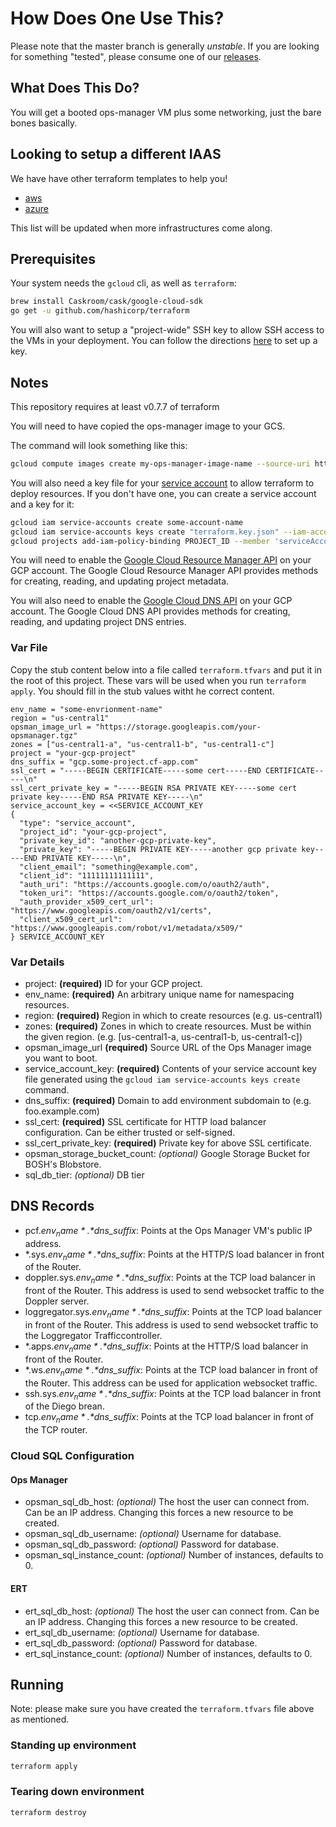 # How Does One Use This?

Please note that the master branch is generally *unstable*. If you are looking for something
"tested", please consume one of our [releases](https://github.com/pivotal-cf/terraforming-gcp/releases).

## What Does This Do?

You will get a booted ops-manager VM plus some networking, just the bare bones basically.

## Looking to setup a different IAAS

We have have other terraform templates to help you!

- [aws](https://github.com/pivotal-cf/terraforming-aws)
- [azure](https://github.com/pivotal-cf/terraforming-azure)

This list will be updated when more infrastructures come along.

## Prerequisites

Your system needs the `gcloud` cli, as well as `terraform`:

```bash
brew install Caskroom/cask/google-cloud-sdk
go get -u github.com/hashicorp/terraform
```

You will also want to setup a "project-wide" SSH key to allow SSH access to the VMs in your deployment.
You can follow the directions [here](https://cloud.google.com/compute/docs/instances/adding-removing-ssh-keys#sshkeys) to set up a key.

## Notes

This repository requires at least v0.7.7 of terraform

You will need to have copied the ops-manager image to your GCS.

The command will look something like this:

```bash
gcloud compute images create my-ops-manager-image-name --source-uri https://remote.location.of.ops-manager
```

You will also need a key file for your [service account](https://cloud.google.com/iam/docs/service-accounts)
to allow terraform to deploy resources. If you don't have one, you can create a service account and a key for it:

```bash
gcloud iam service-accounts create some-account-name
gcloud iam service-accounts keys create "terraform.key.json" --iam-account "some-account-name@yourproject.iam.gserviceaccount.com"
gcloud projects add-iam-policy-binding PROJECT_ID --member 'serviceAccount:some-account-name@PROJECT_ID.iam.gserviceaccount.com' --role 'roles/editor'
```

You will need to enable the [Google Cloud Resource Manager API](https://console.developers.google.com/apis/api/cloudresourcemanager.googleapis.com/)
on your GCP account.  The Google Cloud Resource Manager API provides methods for creating, reading, and updating project metadata.

You will also need to enable the [Google Cloud DNS API](https://console.developers.google.com/apis/api/dns/overview)
on your GCP account.  The Google Cloud DNS API provides methods for creating, reading, and updating project DNS entries.

### Var File

Copy the stub content below into a file called `terraform.tfvars` and put it in the root of this project.
These vars will be used when you run `terraform  apply`. You should fill in the stub values witht he correct content.

```hcl
env_name = "some-envrionment-name"
region = "us-central1"
opsman_image_url = "https://storage.googleapis.com/your-opsmanager.tgz"
zones = ["us-central1-a", "us-central1-b", "us-central1-c"]
project = "your-gcp-project"
dns_suffix = "gcp.some-project.cf-app.com"
ssl_cert = "-----BEGIN CERTIFICATE-----some cert-----END CERTIFICATE-----\n"
ssl_cert_private_key = "-----BEGIN RSA PRIVATE KEY-----some cert private key-----END RSA PRIVATE KEY-----\n"
service_account_key = <<SERVICE_ACCOUNT_KEY
{
  "type": "service_account",
  "project_id": "your-gcp-project",
  "private_key_id": "another-gcp-private-key",
  "private_key": "-----BEGIN PRIVATE KEY-----another gcp private key-----END PRIVATE KEY-----\n",
  "client_email": "something@example.com",
  "client_id": "11111111111111",
  "auth_uri": "https://accounts.google.com/o/oauth2/auth",
  "token_uri": "https://accounts.google.com/o/oauth2/token",
  "auth_provider_x509_cert_url": "https://www.googleapis.com/oauth2/v1/certs",
  "client_x509_cert_url": "https://www.googleapis.com/robot/v1/metadata/x509/"
} SERVICE_ACCOUNT_KEY
```

### Var Details

- project: **(required)** ID for your GCP project.
- env_name: **(required)** An arbitrary unique name for namespacing resources.
- region: **(required)** Region in which to create resources (e.g. us-central1)
- zones: **(required)** Zones in which to create resources. Must be within the given region. (e.g. [us-central1-a, us-central1-b, us-central1-c])
- opsman_image_url **(required)** Source URL of the Ops Manager image you want to boot.
- service_account_key: **(required)** Contents of your service account key file generated using the `gcloud iam service-accounts keys create` command.
- dns_suffix: **(required)** Domain to add environment subdomain to (e.g. foo.example.com)
- ssl_cert: **(required)** SSL certificate for HTTP load balancer configuration. Can be either trusted or self-signed.
- ssl_cert_private_key:  **(required)** Private key for above SSL certificate.
- opsman_storage_bucket_count: *(optional)* Google Storage Bucket for BOSH's Blobstore.
- sql_db_tier: *(optional)* DB tier

## DNS Records

- pcf.*$env_name*.*$dns_suffix*: Points at the Ops Manager VM's public IP address.
- \*.sys.*$env_name*.*$dns_suffix*: Points at the HTTP/S load balancer in front of the Router.
- doppler.sys.*$env_name*.*$dns_suffix*: Points at the TCP load balancer in front of the Router. This address is used to send websocket traffic to the Doppler server.
- loggregator.sys.*$env_name*.*$dns_suffix*: Points at the TCP load balancer in front of the Router. This address is used to send websocket traffic to the Loggregator Trafficcontroller.
- \*.apps.*$env_name*.*$dns_suffix*: Points at the HTTP/S load balancer in front of the Router.
- \*.ws.*$env_name*.*$dns_suffix*: Points at the TCP load balancer in front of the Router. This address can be used for application websocket traffic.
- ssh.sys.*$env_name*.*$dns_suffix*: Points at the TCP load balancer in front of the Diego brean.
- tcp.*$env_name*.*$dns_suffix*: Points at the TCP load balancer in front of the TCP router.

### Cloud SQL Configuration

#### Ops Manager
- opsman_sql_db_host: *(optional)* The host the user can connect from. Can be an IP address. Changing this forces a new resource to be created.
- opsman_sql_db_username: *(optional)* Username for database.
- opsman_sql_db_password: *(optional)* Password for database.
- opsman_sql_instance_count: *(optional)* Number of instances, defaults to 0.

#### ERT
- ert_sql_db_host: *(optional)* The host the user can connect from. Can be an IP address. Changing this forces a new resource to be created.
- ert_sql_db_username: *(optional)* Username for database.
- ert_sql_db_password: *(optional)* Password for database.
- ert_sql_instance_count: *(optional)* Number of instances, defaults to 0.

## Running

Note: please make sure you have created the `terraform.tfvars` file above as mentioned.

### Standing up environment

```bash
terraform apply
```

### Tearing down environment

```bash
terraform destroy
```
